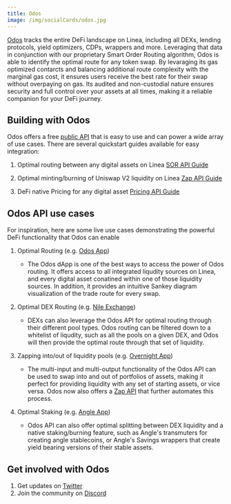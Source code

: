 ```yaml
---
title: Odos
image: /img/socialCards/odos.jpg
---
```


[Odos](https://docs.odos.xyz/) tracks the entire DeFi landscape on Linea, including all DEXs, lending protocols, yield optimizers, CDPs, wrappers and more. Leveraging that data in conjunction with our proprietary Smart Order Routing algorithm, Odos is able to identify the optimal route for any token swap. By levaraging its gas optimized contarcts and balancing additional route complexity with the marginal gas cost, it ensures users receive the best rate for their swap without overpaying on gas. Its audited and non-custodial nature ensures security and full control over your assets at all times, making it a reliable companion for your DeFi journey.

## Building with Odos

Odos offers a free [public API](https://api.odos.xyz) that is easy to use and can power a wide array of use cases. There are several quickstart guides available for easy integration:

1. Optimal routing between any digital assets on Linea [SOR API Guide](https://docs.odos.xyz/api/quickstart/sor/)

2. Optimal minting/burning of Uniswap V2 liquidity on Linea [Zap API Guide](https://docs.odos.xyz/api/quickstart/zaps/)

4. DeFi native Pricing for any digital asset [Pricing API Guide](https://docs.odos.xyz/api/quickstart/pricing/)

## Odos API use cases

For inspiration, here are some live use cases demonstrating the powerful DeFi functionality that Odos can enable

1. Optimal Routing (e.g. [Odos App](https://app.odos.xyz))

   - The Odos dApp is one of the best ways to access the power of Odos routing. It offers access to all integrated liqudity sources on Linea, and every digital asset conatined within one of those liquidity sources. In addition, it provides an intuitive Sankey diagram visualization of the trade route for every swap.

2. Optimal DEX Routing (e.g. [Nile Exchange](https://www.thenile.exchange/swap))

   - DEXs can also leverage the Odos API for optimal routing through their different pool types. Odos routing can be filtered down to a whitelist of liqudity, such as all the pools on a given DEX, and Odos will then provide the optimal route through that set of liquidity.

3. Zapping into/out of liquidity pools (e.g. [Overnight App](https://overnight.fi/))

   - The multi-input and multi-output functionality of the Odos API can be used to swap into and out of portfolios of assets, making it perfect for providing liquidity with any set of starting assets, or vice versa. Odos now also offers a [Zap API](https://docs.odos.xyz/product/sor/v2/zaps/) that further automates this process.

4. Optimal Staking (e.g. [Angle App](https://app.angle.money/))

   - Odos API can also offer optimal splitting between DEX liquidity and a native staking/burning feature, such as Angle's transmuters for creating angle stablecoins, or Angle's Savings wrappers that create yield bearing versions of their stable assets.

## Get involved with Odos

1. Get updates on [Twitter](https://twitter.com/odosprotocol)
2. Join the community on [Discord](http://discord.gg/odos)
